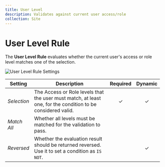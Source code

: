 ```yaml
---
title: User Level
description: Validates against current user access/role
collection: Site
---
```


# User Level Rule

<div class="tm-resource-icon">
    <!--@include: ./assets/rule-user-level.svg-->
</div>

The **User Level Rule** evaluates whether the current user's access or role level matches one of the selection.

![User Level Rule Settings](./assets//rule-user-level.webp)

| Setting | Description | Required | Dynamic |
| --- | --- | :---: | :---: |
| *Selection* | The Access or Role levels that the user must match, at least one, for the condition to be considered valid. | &#x2713; | &#x2713; |
| *Match All* | Whether all levels must be matched for the validation to pass. |
| *Reversed* | Whether the evaluation result should be returned reversed. Use it to set a condition as `IS NOT`. | | &#x2713; |
<!--@include: ./advanced-rule-settings-->
